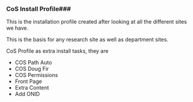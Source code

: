 ### CoS Install Profile###

This is the installation profile created after
looking at all the different sites we have.

This is the basis for any research site as well
as department sites.

CoS Profile as extra install tasks, they are
<ul>
<li>COS Path Auto</li>
<li>COS Doug Fir</li>
<li>COS Permissions</li>
<li>Front Page</li>
<li>Extra Content</li>
<li>Add ONID</li>
</ul>
